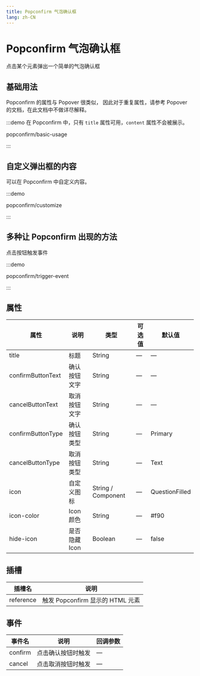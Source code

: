 ```yaml
---
title: Popconfirm 气泡确认框
lang: zh-CN
---
```


# Popconfirm 气泡确认框

点击某个元素弹出一个简单的气泡确认框

## 基础用法

Popconfirm 的属性与 Popover 很类似， 因此对于重复属性，请参考 Popover 的文档，在此文档中不做详尽解释。

:::demo 在 Popconfirm 中，只有 `title` 属性可用，`content` 属性不会被展示。

popconfirm/basic-usage

:::

## 自定义弹出框的内容

可以在 Popconfirm 中自定义内容。

:::demo

popconfirm/customize

:::

## 多种让 Popconfirm 出现的方法

点击按钮触发事件

:::demo

popconfirm/trigger-event

:::

## 属性

| 属性              | 说明          | 类型               | 可选值 | 默认值         |
| ----------------- | ------------- | ------------------ | ------ | -------------- |
| title             | 标题          | String             | —      | —              |
| confirmButtonText | 确认按钮文字  | String             | —      | —              |
| cancelButtonText  | 取消按钮文字  | String             | —      | —              |
| confirmButtonType | 确认按钮类型  | String             | —      | Primary        |
| cancelButtonType  | 取消按钮类型  | String             | —      | Text           |
| icon              | 自定义图标    | String / Component | —      | QuestionFilled |
| icon-color        | Icon 颜色     | String             | —      | #f90           |
| hide-icon         | 是否隐藏 Icon | Boolean            | —      | false          |

## 插槽

| 插槽名    | 说明                             |
| --------- | -------------------------------- |
| reference | 触发 Popconfirm 显示的 HTML 元素 |

## 事件

| 事件名  | 说明               | 回调参数 |
| ------- | ------------------ | -------- |
| confirm | 点击确认按钮时触发 | —        |
| cancel  | 点击取消按钮时触发 | —        |
